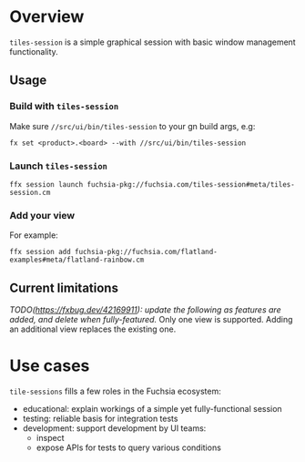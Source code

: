 # Overview

`tiles-session` is a simple graphical session with basic window management functionality.

## Usage

### Build with `tiles-session`

Make sure `//src/ui/bin/tiles-session` to your gn build args, e.g:

```
fx set <product>.<board> --with //src/ui/bin/tiles-session
```

### Launch `tiles-session`

```
ffx session launch fuchsia-pkg://fuchsia.com/tiles-session#meta/tiles-session.cm
```

### Add your view

For example:
```
ffx session add fuchsia-pkg://fuchsia.com/flatland-examples#meta/flatland-rainbow.cm
```

## Current limitations
*TODO(https://fxbug.dev/42169911): update the following as features are added, and delete when fully-featured.*
Only one view is supported. Adding an additional view replaces the existing one.

# Use cases

`tile-sessions` fills a few roles in the Fuchsia ecosystem:

- educational: explain workings of a simple yet fully-functional session
- testing: reliable basis for integration tests
- development: support development by UI teams:
  - inspect
  - expose APIs for tests to query various conditions
